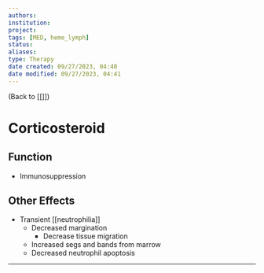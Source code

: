 ```yaml
---
authors: 
institution: 
project: 
tags: [MED, heme_lymph]
status: 
aliases: 
type: Therapy
date created: 09/27/2023, 04:40
date modified: 09/27/2023, 04:41
---
```


(Back to [[]])

# Corticosteroid
## Function
- Immunosuppression
## Other Effects
- Transient [[neutrophilia]]
	- Decreased margination
		- Decrease tissue migration
	- Increased segs and bands from marrow
	- Decreased neutrophil apoptosis


---
